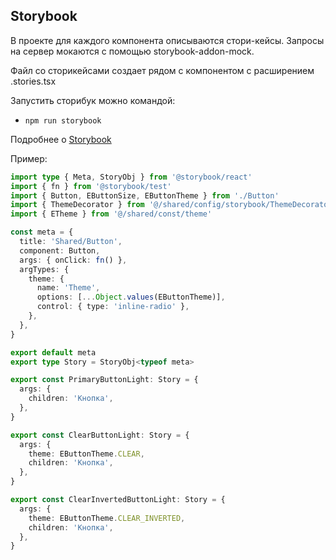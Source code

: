 ## Storybook

В проекте для каждого компонента описываются стори-кейсы.
Запросы на сервер мокаются с помощью storybook-addon-mock.

Файл со сторикейсами создает рядом с компонентом с расширением .stories.tsx

Запустить сторибук можно командой:

- `npm run storybook`

Подробнее о [Storybook](/docs/storybook.md)

Пример:

```typescript jsx
import type { Meta, StoryObj } from '@storybook/react'
import { fn } from '@storybook/test'
import { Button, EButtonSize, EButtonTheme } from './Button'
import { ThemeDecorator } from '@/shared/config/storybook/ThemeDecorator/ThemeDecorator'
import { ETheme } from '@/shared/const/theme'

const meta = {
  title: 'Shared/Button',
  component: Button,
  args: { onClick: fn() },
  argTypes: {
    theme: {
      name: 'Theme',
      options: [...Object.values(EButtonTheme)],
      control: { type: 'inline-radio' },
    },
  },
}

export default meta
export type Story = StoryObj<typeof meta>

export const PrimaryButtonLight: Story = {
  args: {
    children: 'Кнопка',
  },
}

export const ClearButtonLight: Story = {
  args: {
    theme: EButtonTheme.CLEAR,
    children: 'Кнопка',
  },
}

export const ClearInvertedButtonLight: Story = {
  args: {
    theme: EButtonTheme.CLEAR_INVERTED,
    children: 'Кнопка',
  },
}
```
